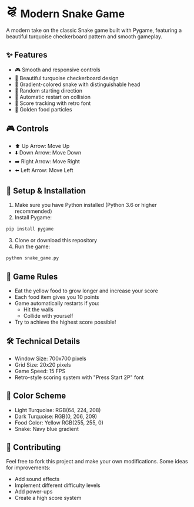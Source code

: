 # ![Snake Game Preview](snake.png) Modern Snake Game

A modern take on the classic Snake game built with Pygame, featuring a beautiful turquoise checkerboard pattern and smooth gameplay.

## ✨ Features

- 🎮 Smooth and responsive controls
- 🎨 Beautiful turquoise checkerboard design
- 🌈 Gradient-colored snake with distinguishable head
- 🎯 Random starting direction
- 🔄 Automatic restart on collision
- 💯 Score tracking with retro font
- 🍎 Golden food particles

## 🎮 Controls

- ⬆️ Up Arrow: Move Up
- ⬇️ Down Arrow: Move Down
- ➡️ Right Arrow: Move Right
- ⬅️ Left Arrow: Move Left

## 🚀 Setup & Installation

1. Make sure you have Python installed (Python 3.6 or higher recommended)
2. Install Pygame:
```bash
pip install pygame
```
3. Clone or download this repository
4. Run the game:
```bash
python snake_game.py
```

## 🎯 Game Rules

- Eat the yellow food to grow longer and increase your score
- Each food item gives you 10 points
- Game automatically restarts if you:
  - Hit the walls
  - Collide with yourself
- Try to achieve the highest score possible!

## 🛠️ Technical Details

- Window Size: 700x700 pixels
- Grid Size: 20x20 pixels
- Game Speed: 15 FPS
- Retro-style scoring system with "Press Start 2P" font

## 🎨 Color Scheme

- Light Turquoise: RGB(64, 224, 208)
- Dark Turquoise: RGB(0, 206, 209)
- Food Color: Yellow RGB(255, 255, 0)
- Snake: Navy blue gradient

## 🤝 Contributing

Feel free to fork this project and make your own modifications. Some ideas for improvements:
- Add sound effects
- Implement different difficulty levels
- Add power-ups
- Create a high score system 